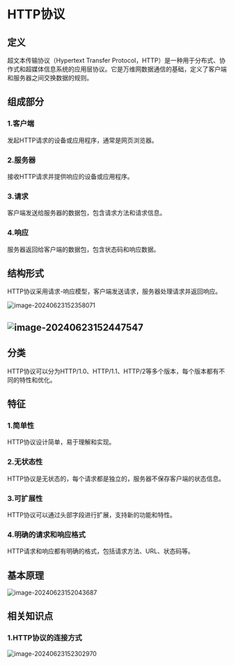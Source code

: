 # HTTP协议



## 定义

超文本传输协议（Hypertext Transfer Protocol，HTTP）是一种用于分布式、协作式和超媒体信息系统的应用层协议。它是万维网数据通信的基础，定义了客户端和服务器之间交换数据的规则。

## 组成部分

### 1.客户端

发起HTTP请求的设备或应用程序，通常是网页浏览器。

### 2.服务器

接收HTTP请求并提供响应的设备或应用程序。

### 3.请求

客户端发送给服务器的数据包，包含请求方法和请求信息。

### 4.响应

服务器返回给客户端的数据包，包含状态码和响应数据。

## 结构形式

HTTP协议采用请求-响应模型，客户端发送请求，服务器处理请求并返回响应。

![image-20240623152358071](../TyporaImage/image-20240623152358071.png)

## ![image-20240623152447547](../TyporaImage/image-20240623152447547.png)

## 分类

HTTP协议可以分为HTTP/1.0、HTTP/1.1、HTTP/2等多个版本，每个版本都有不同的特性和优化。

## 特征

### 1.简单性

HTTP协议设计简单，易于理解和实现。

### 2.无状态性

HTTP协议是无状态的，每个请求都是独立的，服务器不保存客户端的状态信息。

### 3.可扩展性

HTTP协议可以通过头部字段进行扩展，支持新的功能和特性。

### 4.明确的请求和响应格式

HTTP请求和响应都有明确的格式，包括请求方法、URL、状态码等。



## 基本原理

![image-20240623152043687](../TyporaImage/image-20240623152043687.png)

## 相关知识点

### 1.HTTP协议的连接方式

![image-20240623152302970](../TyporaImage/image-20240623152302970.png)